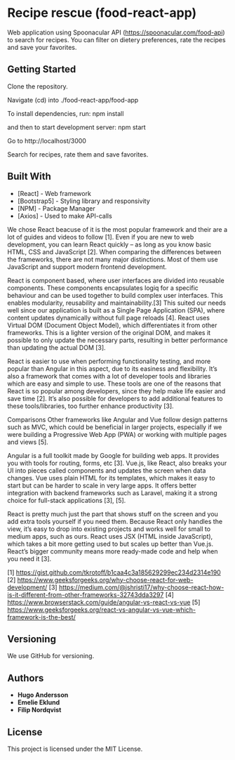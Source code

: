 # Recipe rescue (food-react-app)

Web application using Spoonacular API (https://spoonacular.com/food-api) to search for recipes.
You can filter on dietery preferences, rate the recipes and save your favorites.

## Getting Started

Clone the repository.

Navigate (cd) into ./food-react-app/food-app

To install dependencies, run:
npm install

and then to start development server:
npm start

Go to http://localhost/3000

Search for recipes, rate them and save favorites.


## Built With

* [React] - Web framework
* [Bootstrap5] - Styling library and responsivity
* [NPM] - Package Manager
* [Axios] - Used to make API-calls


We chose React beacuse of it is the most popular framework and their are a lot of guides and videos to follow [1]. Even if you are new to web development, you can learn React quickly – as long as you know basic HTML, CSS and JavaScript [2].
When comparing the differences between the frameworks, there are not many major distinctions. Most of them use JavaScript and support modern frontend development.

React is component based, where user interfaces are divided into reusable components. These components encapsulates logiq for a specific behaviour and can be used together to build complex user interfaces. This enables modularity, reusability and maintainability.[3] This suited our needs well since our application is built as a Single Page Application (SPA), where content updates dynamically without full page reloads [4]. React uses Virtual DOM (Document Object Model), which differentiates it from other frameworks. This is a lighter version of the original DOM, and makes it possible to only update the necessary parts, resulting in better performance than updating the actual DOM [3].

React is easier to use when performing functionality testing, and more popular than Angular in this aspect, due to its easiness and flexibility.  It’s also a framework that comes with a lot of developer tools and libraries which are easy and simple to use. These tools are one of the reasons that React is so popular among developers, since they help make life easier and save time [2]. It’s also possible for developers to add additional features to these tools/libraries, too further enhance productivity [3].

Comparisons
Other frameworks like Angular and Vue follow design patterns such as MVC, which could be beneficial in larger projects, especially if we were building a Progressive Web App (PWA) or working with multiple pages and views [5].

Angular is a full toolkit made by Google for building web apps. It provides you with tools for routing, forms, etc  [3]. 
Vue.js, like React, also breaks your UI into pieces called components and updates the screen when data changes. Vue uses plain HTML for its templates, which makes it easy to start but can be harder to scale in very large apps. It offers better integration with backend frameworks such as Laravel, making it a strong choice for full-stack applications [3], [5].

React is pretty much just the part that shows stuff on the screen and you add extra tools yourself if you need them. Because React only handles the view, it’s easy to drop into existing projects and works well for small to medium apps, such as ours. React uses JSX (HTML inside JavaScript), which takes a bit more getting used to but scales up better than Vue.js. React’s bigger community means more ready-made code and help when you need it [3]. 


[1] https://gist.github.com/tkrotoff/b1caa4c3a185629299ec234d2314e190
[2] https://www.geeksforgeeks.org/why-choose-react-for-web-development/
[3] https://medium.com/@jshristi17/why-choose-react-how-is-it-different-from-other-frameworks-32743dda3297
[4] https://www.browserstack.com/guide/angular-vs-react-vs-vue
[5] https://www.geeksforgeeks.org/react-vs-angular-vs-vue-which-framework-is-the-best/


## Versioning

We use GitHub for versioning.

## Authors

* **Hugo Andersson**
* **Emelie Eklund**
* **Filip Nordqvist**

## License

This project is licensed under the MIT License.

